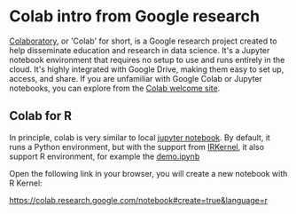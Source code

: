 # Colab intro from Google research

[Colaboratory](https://colab.research.google.com/), or 'Colab' for short, is a 
Google research project created to help disseminate  education and research in 
data science. It's a Jupyter notebook environment that requires no setup to use 
and runs entirely in the cloud. It's highly integrated with Google Drive, 
making them easy to set up, access, and share. If you are unfamiliar with Google 
Colab or Jupyter notebooks, you can explore from the 
[Colab welcome site](https://colab.research.google.com).

## Colab for R

In principle, colab is very similar to local 
[jupyter notebook](https://jupyter.org/). 
By default, it runs a Python environment, but with the support from 
[IRKernel](https://irkernel.github.io/), it also support R environment, for 
example the 
[demo.ipynb](https://colab.fan/IRkernel/IRkernel/example-notebooks/Demo.ipynb)

Open the following link in your browser, you will create a new notebook with R 
Kernel:

https://colab.research.google.com/notebook#create=true&language=r